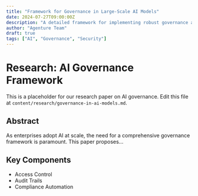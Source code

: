 ```yaml
---
title: "Framework for Governance in Large-Scale AI Models"
date: 2024-07-27T09:00:00Z
description: "A detailed framework for implementing robust governance and security measures in enterprise AI ecosystems."
author: "Agenture Team"
draft: true
tags: ["AI", "Governance", "Security"]
---
```


# Research: AI Governance Framework

This is a placeholder for our research paper on AI governance. Edit this file at `content/research/governance-in-ai-models.md`.

## Abstract
As enterprises adopt AI at scale, the need for a comprehensive governance framework is paramount. This paper proposes...

## Key Components
- Access Control
- Audit Trails
- Compliance Automation 